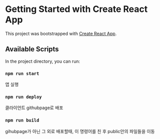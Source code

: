 # Getting Started with Create React App

This project was bootstrapped with [Create React App](https://github.com/facebook/create-react-app).

## Available Scripts

In the project directory, you can run:

### `npm run start`

앱 실행

### `npm run deploy`

클라이언트 githubpage로 배포

### `npm run build`

gihubpage가 아닌 그 외로 배포할때, 이 명령어를 친 후 public안의 파일들을 이동
